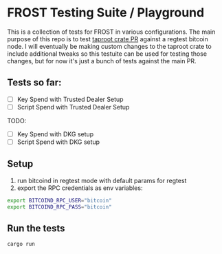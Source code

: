 # FROST Testing Suite / Playground

This is a collection of tests for FROST in various configurations.
The main purpose of this repo is to test [taproot crate PR](https://github.com/ZcashFoundation/frost/pull/730) against a regtest bitcoin node. 
I will eventually be making custom changes to the taproot crate to include additional tweaks so this testuite can be used for testing those changes, but for now it's just a bunch of tests against the main PR.

## Tests so far:

- [ ] Key Spend with Trusted Dealer Setup
- [ ] Script Spend with Trusted Dealer Setup

TODO:
- [ ] Key Spend with DKG setup
- [ ] Script Spend with DKG setup

## Setup

1. run bitcoind in regtest mode with default params for regtest
1. export the RPC credentials as env variables:

```bash
export BITCOIND_RPC_USER="bitcoin"
export BITCOIND_RPC_PASS="bitcoin"
```

## Run the tests

```bash
cargo run
```

